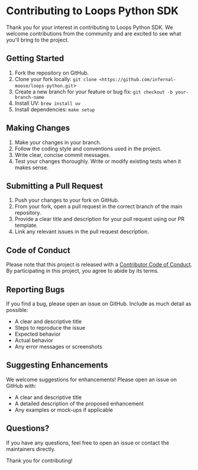 # Contributing to Loops Python SDK

Thank you for your interest in contributing to Loops Python SDK. We welcome contributions from the community and are excited to see what you'll bring to the project.

## Getting Started

1. Fork the repository on GitHub.
2. Clone your fork locally: `git clone <https://github.com/infernal-moose/loops-python.git`>
3. Create a new branch for your feature or bug fix: `git checkout -b your-branch-name`
4. Install UV: `brew install uv`
5. Install dependencies: `make setup`

## Making Changes

1. Make your changes in your branch.
2. Follow the coding style and conventions used in the project.
3. Write clear, concise commit messages.
4. Test your changes thoroughly. Write or modify existing tests when it makes sense.

## Submitting a Pull Request

1. Push your changes to your fork on GitHub.
2. From your fork, open a pull request in the correct branch of the main repository.
3. Provide a clear title and description for your pull request using our PR template.
4. Link any relevant issues in the pull request description.

## Code of Conduct

Please note that this project is released with a [Contributor Code of Conduct](CODE_OF_CONDUCT.md). By participating in this project, you agree to abide by its terms.

## Reporting Bugs

If you find a bug, please open an issue on GitHub. Include as much detail as possible:

- A clear and descriptive title
- Steps to reproduce the issue
- Expected behavior
- Actual behavior
- Any error messages or screenshots

## Suggesting Enhancements

We welcome suggestions for enhancements! Please open an issue on GitHub with:

- A clear and descriptive title
- A detailed description of the proposed enhancement
- Any examples or mock-ups if applicable

## Questions?

If you have any questions, feel free to open an issue or contact the maintainers directly.

Thank you for contributing!